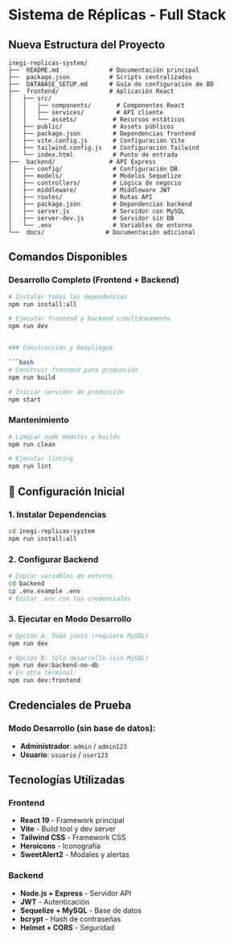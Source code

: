 # Sistema de Réplicas - Full Stack

##  **Nueva Estructura del Proyecto**

```
inegi-replicas-system/
├──  README.md              # Documentación principal
├──  package.json           # Scripts centralizados
├──  DATABASE_SETUP.md      # Guía de configuración de BD
├──  frontend/              # Aplicación React
│   ├── src/
│   │   ├── components/       # Componentes React
│   │   ├── services/         # API cliente
│   │   └── assets/          # Recursos estáticos
│   ├── public/              # Assets públicos
│   ├── package.json         # Dependencias frontend
│   ├── vite.config.js       # Configuración Vite
│   ├── tailwind.config.js   # Configuración Tailwind
│   └── index.html           # Punto de entrada
├──  backend/               # API Express
│   ├── config/              # Configuración DB
│   ├── models/              # Modelos Sequelize
│   ├── controllers/         # Lógica de negocio
│   ├── middleware/          # Middleware JWT
│   ├── routes/              # Rutas API
│   ├── package.json         # Dependencias backend
│   ├── server.js            # Servidor con MySQL
│   ├── server-dev.js        # Servidor sin DB
│   └── .env                 # Variables de entorno
└──  docs/                 # Documentación adicional
```

##  **Comandos Disponibles**

### Desarrollo Completo (Frontend + Backend)

```bash
# Instalar todas las dependencias
npm run install:all

# Ejecutar frontend y backend simultáneamente
npm run dev


### Construcción y Despliegue

```bash
# Construir frontend para producción
npm run build

# Iniciar servidor de producción
npm start
```

### Mantenimiento

```bash
# Limpiar node_modules y builds
npm run clean

# Ejecutar linting
npm run lint
```

## 🔧 **Configuración Inicial**

### 1. Instalar Dependencias

```bash
cd inegi-replicas-system
npm run install:all
```

### 2. Configurar Backend

```bash
# Copiar variables de entorno
cd backend
cp .env.example .env
# Editar .env con tus credenciales
```

### 3. Ejecutar en Modo Desarrollo

```bash
# Opción A: Todo junto (requiere MySQL)
npm run dev

# Opción B: Solo desarrollo (sin MySQL)
npm run dev:backend-no-db
# En otra terminal:
npm run dev:frontend
```

##  **Credenciales de Prueba**

### Modo Desarrollo (sin base de datos):

- **Administrador**: `admin` / `admin123`
- **Usuario**: `usuario` / `user123`

##  **Tecnologías Utilizadas**

### Frontend

-  **React 19** - Framework principal
-  **Vite** - Build tool y dev server
-  **Tailwind CSS** - Framework CSS
-  **Heroicons** - Iconografía
-  **SweetAlert2** - Modales y alertas

### Backend

-  **Node.js + Express** - Servidor API
-  **JWT** - Autenticación
-  **Sequelize + MySQL** - Base de datos
- **bcrypt** - Hash de contraseñas
- **Helmet + CORS** - Seguridad


